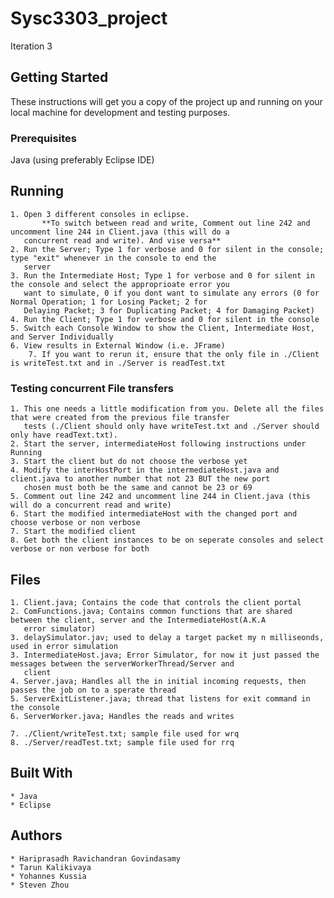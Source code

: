 # Sysc3303_project

Iteration 3

## Getting Started

These instructions will get you a copy of the project up and running on your local machine for development and testing purposes.

### Prerequisites

Java (using preferably Eclipse IDE)

## Running
	1. Open 3 different consoles in eclipse.
           **To switch between read and write, Comment out line 242 and uncomment line 244 in Client.java (this will do a
	   concurrent read and write). And vise versa**
	2. Run the Server; Type 1 for verbose and 0 for silent in the console; type "exit" whenever in the console to end the
	   server
	3. Run the Intermediate Host; Type 1 for verbose and 0 for silent in the console and select the approprioate error you
	   want to simulate, 0 if you dont want to simulate any errors (0 for Normal Operation; 1 for Losing Packet; 2 for
	   Delaying Packet; 3 for Duplicating Packet; 4 for Damaging Packet)
	4. Run the Client; Type 1 for verbose and 0 for silent in the console
	5. Switch each Console Window to show the Client, Intermediate Host, and Server Individually
	6. View results in External Window (i.e. JFrame)
    	7. If you want to rerun it, ensure that the only file in ./Client is writeTest.txt and in ./Server is readTest.txt

### Testing concurrent File transfers
    1. This one needs a little modification from you. Delete all the files that were created from the previous file transfer
       tests (./Client should only have writeTest.txt and ./Server should only have readText.txt). 
    2. Start the server, intermediateHost following instructions under Running
    3. Start the client but do not choose the verbose yet
    4. Modify the interHostPort in the intermediateHost.java and client.java to another number that not 23 BUT the new port
       chosen must both be the same and cannot be 23 or 69
    5. Comment out line 242 and uncomment line 244 in Client.java (this will do a concurrent read and write)
    6. Start the modified intermediateHost with the changed port and choose verbose or non verbose
    7. Start the modified client
    8. Get both the client instances to be on seperate consoles and select verbose or non verbose for both

## Files
    1. Client.java; Contains the code that controls the client portal 
    2. ComFunctions.java; Contains common functions that are shared between the client, server and the IntermediateHost(A.K.A
       error simulator)
    3. delaySimulator.jav; used to delay a target packet my n milliseonds, used in error simulation
    3. IntermediateHost.java; Error Simulator, for now it just passed the messages between the serverWorkerThread/Server and
       client
    4. Server.java; Handles all the in initial incoming requests, then passes the job on to a sperate thread
    5. ServerExitListener.java; thread that listens for exit command in the console
    6. ServerWorker.java; Handles the reads and writes

    7. ./Client/writeTest.txt; sample file used for wrq
    8. ./Server/readTest.txt; sample file used for rrq

## Built With
	* Java
	* Eclipse

## Authors
	* Hariprasadh Ravichandran Govindasamy
	* Tarun Kalikivaya
	* Yohannes Kussia
	* Steven Zhou
